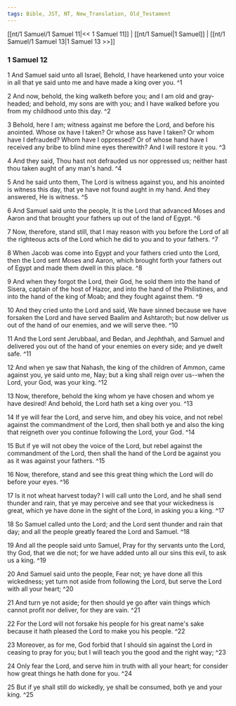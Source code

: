 ```yaml
---
tags: Bible, JST, NT, New_Translation, Old_Testament
---
```


[[nt/1 Samuel/1 Samuel 11|<< 1 Samuel 11]] | [[nt/1 Samuel|1 Samuel]] | [[nt/1 Samuel/1 Samuel 13|1 Samuel 13 >>]]

### 1 Samuel 12

1 And Samuel said unto all Israel, Behold, I have hearkened unto your voice in all that ye said unto me and have made a king over you.  ^1

2 And now, behold, the king walketh before you; and I am old and gray-headed; and behold, my sons are with you; and I have walked before you from my childhood unto this day.  ^2

3 Behold, here I am; witness against me before the Lord, and before his anointed. Whose ox have I taken? Or whose ass have I taken? Or whom have I defrauded? Whom have I oppressed? Or of whose hand have I received any bribe to blind mine eyes therewith? And I will restore it you.  ^3

4 And they said, Thou hast not defrauded us nor oppressed us; neither hast thou taken aught of any man\'s hand.  ^4

5 And he said unto them, The Lord is witness against you, and his anointed is witness this day, that ye have not found aught in my hand. And they answered, He is witness.  ^5

6 And Samuel said unto the people, It is the Lord that advanced Moses and Aaron and that brought your fathers up out of the land of Egypt.  ^6

7 Now, therefore, stand still, that I may reason with you before the Lord of all the righteous acts of the Lord which he did to you and to your fathers.  ^7

8 When Jacob was come into Egypt and your fathers cried unto the Lord, then the Lord sent Moses and Aaron, which brought forth your fathers out of Egypt and made them dwell in this place.  ^8

9 And when they forgot the Lord, their God, he sold them into the hand of Sisera, captain of the host of Hazor, and into the hand of the Philistines, and into the hand of the king of Moab; and they fought against them.  ^9

10 And they cried unto the Lord and said, We have sinned because we have forsaken the Lord and have served Baalim and Ashtaroth; but now deliver us out of the hand of our enemies, and we will serve thee.  ^10

11 And the Lord sent Jerubbaal, and Bedan, and Jephthah, and Samuel and delivered you out of the hand of your enemies on every side; and ye dwelt safe.  ^11

12 And when ye saw that Nahash, the king of the children of Ammon, came against you, ye said unto me, Nay; but a king shall reign over us\--when the Lord, your God, was your king.  ^12

13 Now, therefore, behold the king whom ye have chosen and whom ye have desired! And behold, the Lord hath set a king over you.  ^13

14 If ye will fear the Lord, and serve him, and obey his voice, and not rebel against the commandment of the Lord, then shall both ye and also the king that reigneth over you continue following the Lord, your God.  ^14

15 But if ye will not obey the voice of the Lord, but rebel against the commandment of the Lord, then shall the hand of the Lord be against you as it was against your fathers.  ^15

16 Now, therefore, stand and see this great thing which the Lord will do before your eyes.  ^16

17 Is it not wheat harvest today? I will call unto the Lord, and he shall send thunder and rain, that ye may perceive and see that your wickedness is great, which ye have done in the sight of the Lord, in asking you a king.  ^17

18 So Samuel called unto the Lord; and the Lord sent thunder and rain that day; and all the people greatly feared the Lord and Samuel.  ^18

19 And all the people said unto Samuel, Pray for thy servants unto the Lord, thy God, that we die not; for we have added unto all our sins this evil, to ask us a king.  ^19

20 And Samuel said unto the people, Fear not; ye have done all this wickedness; yet turn not aside from following the Lord, but serve the Lord with all your heart;  ^20

21 And turn ye not aside; for then should ye go after vain things which cannot profit nor deliver, for they are vain.  ^21

22 For the Lord will not forsake his people for his great name\'s sake because it hath pleased the Lord to make you his people.  ^22

23 Moreover, as for me, God forbid that I should sin against the Lord in ceasing to pray for you; but I will teach you the good and the right way;  ^23

24 Only fear the Lord, and serve him in truth with all your heart; for consider how great things he hath done for you.  ^24

25 But if ye shall still do wickedly, ye shall be consumed, both ye and your king.  ^25

 
